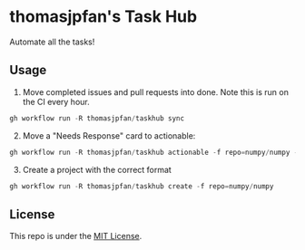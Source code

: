 # thomasjpfan's Task Hub

Automate all the tasks!

## Usage

1. Move completed issues and pull requests into done. Note this is run on the CI every hour.

```python
gh workflow run -R thomasjpfan/taskhub sync
```

2. Move a "Needs Response" card to actionable:

```python
gh workflow run -R thomasjpfan/taskhub actionable -f repo=numpy/numpy -f number=12345
```

3. Create a project with the correct format

```python
gh workflow run -R thomasjpfan/taskhub create -f repo=numpy/numpy
```


## License

This repo is under the [MIT License](LICENSE).
